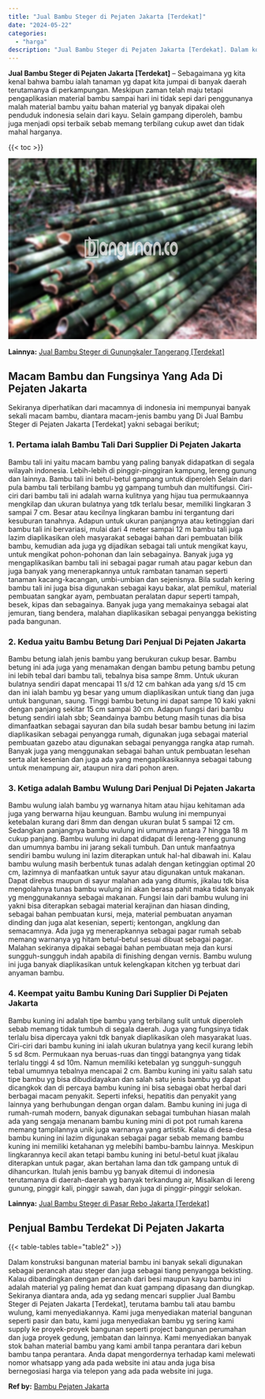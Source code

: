```yaml
---
title: "Jual Bambu Steger di Pejaten Jakarta [Terdekat]"
date: "2024-05-22"
categories: 
  - "harga"
description: "Jual Bambu Steger di Pejaten Jakarta [Terdekat]. Dalam konstruksi bangunan material bambu ini banyak sekali digunakan sebagai perancah atau steger dan juga s..."
---
```


**Jual Bambu Steger di Pejaten Jakarta \[Terdekat\]** – Sebagaimana yg kita kenal bahwa bambu ialah tanaman yg dapat kita jumpai di banyak daerah terutamanya di perkampungan. Meskipun zaman telah maju tetapi pengaplikasian material bambu sampai hari ini tidak sepi dari penggunanya malah material bambu yaitu bahan material yg banyak dipakai oleh penduduk indonesia selain dari kayu. Selain gampang diperoleh, bambu juga menjadi opsi terbaik sebab memang terbilang cukup awet dan tidak mahal harganya.

{{< toc >}}

![Jual Bambu Steger di Pejaten Jakarta [Terdekat]](/images/jual-bambu-tali-39.png)

**Lainnya:** [Jual Bambu Steger di Gunungkaler Tangerang \[Terdekat\]](https://bambu.bangunan.co/jual-bambu-steger-di-gunungkaler-tangerang-terdekat/)

## Macam Bambu dan Fungsinya Yang Ada Di Pejaten Jakarta

Sekiranya diperhatikan dari macamnya di indonesia ini mempunyai banyak sekali macam bambu, diantara macam-jenis bambu yang Di Jual Bambu Steger di Pejaten Jakarta \[Terdekat\] yakni sebagai berikut;

### 1\. Pertama ialah Bambu Tali Dari Supplier Di Pejaten Jakarta

Bambu tali ini yaitu macam bambu yang paling banyak didapatkan di segala wilayah indonesia. Lebih-lebih di pinggir-pinggiran kampung, lereng gunung dan lainnya. Bambu tali ini betul-betul gampang untuk diperoleh Selain dari pula bambu tali terbilang bambu yg gampang tumbuh dan multifungsi. Ciri-ciri dari bambu tali ini adalah warna kulitnya yang hijau tua permukaannya mengkilap dan ukuran bulatnya yang tdk terlalu besar, memiliki lingkaran 3 sampai 7 cm. Besar atau kecilnya lingkaran bambu ini tergantung dari kesuburan tanahnya. Adapun untuk ukuran panjangnya atau ketinggian dari bambu tali ini bervariasi, mulai dari 4 meter sampai 12 m bambu tali juga lazim diaplikasikan oleh masyarakat sebagai bahan dari pembuatan bilik bambu, kemudian ada juga yg dijadikan sebagai tali untuk mengikat kayu, untuk mengikat pohon-pohonan dan lain sebagainya. Banyak juga yg mengaplikasikan bambu tali ini sebagai pagar rumah atau pagar kebun dan juga banyak yang menerapkannya untuk rambatan tanaman seperti tanaman kacang-kacangan, umbi-umbian dan sejenisnya. Bila sudah kering bambu tali ini juga bisa digunakan sebagai kayu bakar, alat pemikul, material pembuatan sangkar ayam, pembuatan peralatan dapur seperti tampah, besek, kipas dan sebagainya. Banyak juga yang memakainya sebagai alat jemuran, tiang bendera, malahan diaplikasikan sebagai penyangga bekisting pada bangunan.

### 2\. Kedua yaitu Bambu Betung Dari Penjual Di Pejaten Jakarta

Bambu betung ialah jenis bambu yang berukuran cukup besar. Bambu betung ini ada juga yang menamakan dengan bambu petung bambu petung ini lebih tebal dari bambu tali, tebalnya bisa sampe 8mm. Untuk ukuran bulatnya sendiri dapat mencapai 11 s/d 12 cm bahkan ada yang s/d 15 cm dan ini ialah bambu yg besar yang umum diaplikasikan untuk tiang dan juga untuk bangunan, saung. Tinggi bambu betung ini dapat sampe 10 kaki yakni dengan panjang sekitar 15 cm sampai 30 cm. Adapun fungsi dari bambu betung sendiri ialah sbb; Seandainya bambu betung masih tunas dia bisa dimanfaatkan sebagai sayuran dan bila sudah besar bambu betung ini lazim diaplikasikan sebagai penyangga rumah, digunakan juga sebagai material pembuatan gazebo atau digunakan sebagai penyangga rangka atap rumah. Banyak juga yang menggunakan sebagai bahan untuk pembuatan lesehan serta alat kesenian dan juga ada yang mengaplikasikannya sebagai tabung untuk menampung air, ataupun nira dari pohon aren.

### 3\. Ketiga adalah Bambu Wulung Dari Penjual Di Pejaten Jakarta

Bambu wulung ialah bambu yg warnanya hitam atau hijau kehitaman ada juga yang berwarna hijau keunguan. Bambu wulung ini mempunyai ketebalan kurang dari 8mm dan dengan ukuran bulat 5 sampai 12 cm. Sedangkan panjangnya bambu wulung ini umumnya antara 7 hingga 18 m cukup panjang. Bambu wulung ini dapat didapat di lereng-lereng gunung dan umumnya bambu ini jarang sekali tumbuh. Dan untuk manfaatnya sendiri bambu wulung ini lazim diterapkan untuk hal-hal dibawah ini. Kalau bambu wulung masih berbentuk tunas adalah dengan ketinggian optimal 20 cm, lazimnya di manfaatkan untuk sayur atau digunakan untuk makanan. Dapat direbus maupun di sayur malahan ada yang ditumis, jikalau tdk bisa mengolahnya tunas bambu wulung ini akan berasa pahit maka tidak banyak yg menggunakannya sebagai makanan. Fungsi lain dari bambu wulung ini yakni bisa diterapkan sebagai material kerajinan dan hiasan dinding, sebagai bahan pembuatan kursi, meja, material pembuatan anyaman dinding dan juga alat kesenian, seperti; kentongan, angklung dan semacamnya. Ada juga yg menerapkannya sebagai pagar rumah sebab memang warnanya yg hitam betul-betul sesuai dibuat sebagai pagar. Malahan sekiranya dipakai sebagai bahan pembuatan meja dan kursi sungguh-sungguh indah apabila di finishing dengan vernis. Bambu wulung ini juga banyak diaplikasikan untuk kelengkapan kitchen yg terbuat dari anyaman bambu.

### 4\. Keempat yaitu Bambu Kuning Dari Supplier Di Pejaten Jakarta

Bambu kuning ini adalah tipe bambu yang terbilang sulit untuk diperoleh sebab memang tidak tumbuh di segala daerah. Juga yang fungsinya tidak terlalu bisa dipercaya yakni tdk banyak diaplikasikan oleh masyarakat luas. Ciri-ciri dari bambu kuning ini ialah ukuran bulatnya yang kecil kurang lebih 5 sd 8cm. Permukaan nya beruas-ruas dan tinggi batangnya yang tidak terlalu tinggi 4 sd 10m. Namun memiliki ketebalan yg sungguh-sungguh tebal umumnya tebalnya mencapai 2 cm. Bambu kuning ini yaitu salah satu tipe bambu yg bisa dibudidayakan dan salah satu jenis bambu yg dapat dicangkok dan di percaya bambu kuning ini bisa sebagai obat herbal dari berbagai macam penyakit. Seperti infeksi, hepatitis dan penyakit yang lainnya yang berhubungan dengan organ dalam. Bambu kuning ini juga di rumah-rumah modern, banyak digunakan sebagai tumbuhan hiasan malah ada yang sengaja menanam bambu kuning mini di pot pot rumah karena memang tampilannya unik juga warnanya yang artistik. Kalau di desa-desa bambu kuning ini lazim digunakan sebagai pagar sebab memang bambu kuning ini memiliki ketahanan yg melebihi bambu-bambu lainnya. Meskipun lingkarannya kecil akan tetapi bambu kuning ini betul-betul kuat jikalau diterapkan untuk pagar, akan bertahan lama dan tdk gampang untuk di dihancurkan. Itulah jenis bambu yg banyak ditemui di indonesia terutamanya di daerah-daerah yg banyak terkandung air, Misalkan di lereng gunung, pinggir kali, pinggir sawah, dan juga di pinggir-pinggir selokan.

**Lainnya:** [Jual Bambu Steger di Pasar Rebo Jakarta \[Terdekat\]](https://bambu.bangunan.co/jual-bambu-steger-di-pasar-rebo-jakarta-terdekat/)

## Penjual Bambu Terdekat Di Pejaten Jakarta

{{< table-tables table="table2" >}}

Dalam konstruksi bangunan material bambu ini banyak sekali digunakan sebagai perancah atau steger dan juga sebagai tiang penyangga bekisting. Kalau dibandingkan dengan perancah dari besi maupun kayu bambu ini adalah material yg paling hemat dan kuat gampang dipasang dan diungkap. Sekiranya diantara anda, ada yg sedang mencari supplier Jual Bambu Steger di Pejaten Jakarta \[Terdekat\], terutama bambu tali atau bambu wulung, kami menyediakannya. Kami juga menyediakan material bangunan seperti pasir dan batu, kami juga menyediakan bambu yg sering kami supply ke proyek-proyek bangunan seperti project bangunan perumahan dan juga proyek gedung, jembatan dan lainnya. Kami menyediakan banyak stok bahan material bambu yang kami ambil tanpa perantara dari kebun bambu tanpa perantara. Anda dapat mengordernya terhadap kami melewati nomor whatsapp yang ada pada website ini atau anda juga bisa bernegosiasi harga via telepon yang ada pada website ini juga.

**Ref by:** [Bambu Pejaten Jakarta](https://id.wikipedia.org/wiki/Bambu)
